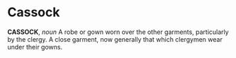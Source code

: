 # Cassock

**CASSOCK**, _noun_ A robe or gown worn over the other garments, particularly by the clergy. A close garment, now generally that which clergymen wear under their gowns.